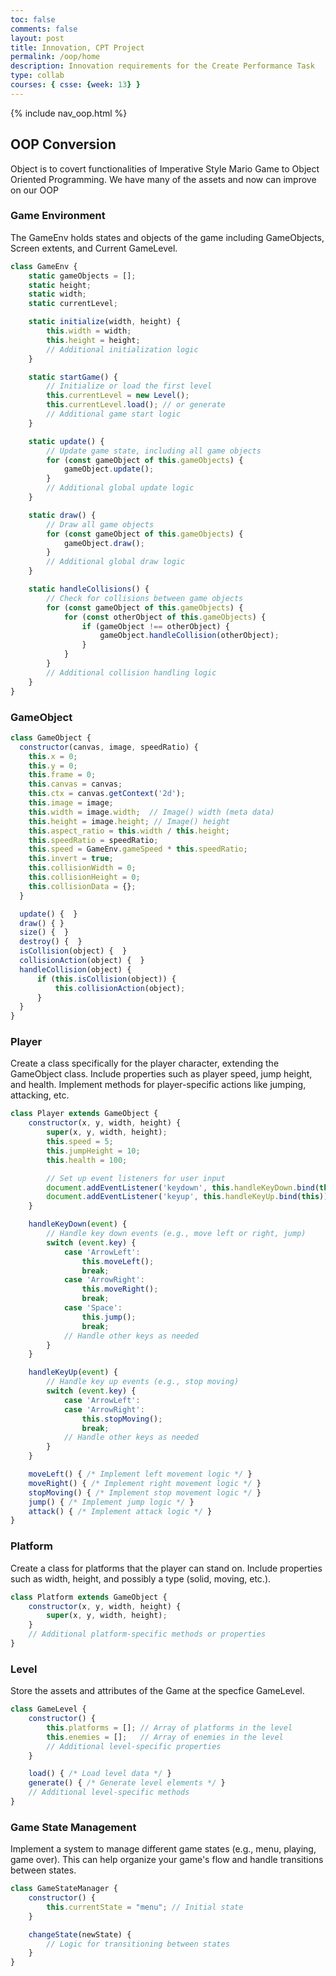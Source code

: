 ```yaml
---
toc: false
comments: false
layout: post
title: Innovation, CPT Project
permalink: /oop/home
description: Innovation requirements for the Create Performance Task
type: collab
courses: { csse: {week: 13} }
---
```


{% include nav_oop.html %}

## OOP Conversion

Object is to covert functionalities of Imperative Style Mario Game to Object Oriented Programming.  We have many of the assets and now can improve on our OOP 

### Game Environment

The GameEnv holds states and objects of the game including GameObjects, Screen extents, and Current GameLevel.

```javascript
class GameEnv {
    static gameObjects = [];
    static height;
    static width;
    static currentLevel;

    static initialize(width, height) {
        this.width = width;
        this.height = height;
        // Additional initialization logic
    }

    static startGame() {
        // Initialize or load the first level
        this.currentLevel = new Level();
        this.currentLevel.load(); // or generate
        // Additional game start logic
    }

    static update() {
        // Update game state, including all game objects
        for (const gameObject of this.gameObjects) {
            gameObject.update();
        }
        // Additional global update logic
    }

    static draw() {
        // Draw all game objects
        for (const gameObject of this.gameObjects) {
            gameObject.draw();
        }
        // Additional global draw logic
    }

    static handleCollisions() {
        // Check for collisions between game objects
        for (const gameObject of this.gameObjects) {
            for (const otherObject of this.gameObjects) {
                if (gameObject !== otherObject) {
                    gameObject.handleCollision(otherObject);
                }
            }
        }
        // Additional collision handling logic
    }
}
```

### GameObject

```javascript
class GameObject {
  constructor(canvas, image, speedRatio) {
    this.x = 0;
    this.y = 0;
    this.frame = 0;
    this.canvas = canvas;
    this.ctx = canvas.getContext('2d');
    this.image = image;
    this.width = image.width;  // Image() width (meta data)
    this.height = image.height; // Image() height
    this.aspect_ratio = this.width / this.height;
    this.speedRatio = speedRatio;
    this.speed = GameEnv.gameSpeed * this.speedRatio;
    this.invert = true;
    this.collisionWidth = 0;
    this.collisionHeight = 0;
    this.collisionData = {};
  }

  update() {  }
  draw() { }
  size() {  }
  destroy() {  }
  isCollision(object) {  }
  collisionAction(object) {  }
  handleCollision(object) {
      if (this.isCollision(object)) {
          this.collisionAction(object);
      }
  }
}
```

### Player

Create a class specifically for the player character, extending the GameObject class. Include properties such as player speed, jump height, and health.  Implement methods for player-specific actions like jumping, attacking, etc.

```javascript
class Player extends GameObject {
    constructor(x, y, width, height) {
        super(x, y, width, height);
        this.speed = 5;
        this.jumpHeight = 10;
        this.health = 100;

        // Set up event listeners for user input
        document.addEventListener('keydown', this.handleKeyDown.bind(this));
        document.addEventListener('keyup', this.handleKeyUp.bind(this));
    }

    handleKeyDown(event) {
        // Handle key down events (e.g., move left or right, jump)
        switch (event.key) {
            case 'ArrowLeft':
                this.moveLeft();
                break;
            case 'ArrowRight':
                this.moveRight();
                break;
            case 'Space':
                this.jump();
                break;
            // Handle other keys as needed
        }
    }

    handleKeyUp(event) {
        // Handle key up events (e.g., stop moving)
        switch (event.key) {
            case 'ArrowLeft':
            case 'ArrowRight':
                this.stopMoving();
                break;
            // Handle other keys as needed
        }
    }

    moveLeft() { /* Implement left movement logic */ }
    moveRight() { /* Implement right movement logic */ }
    stopMoving() { /* Implement stop movement logic */ }
    jump() { /* Implement jump logic */ }
    attack() { /* Implement attack logic */ }
}
```

### Platform

Create a class for platforms that the player can stand on. Include properties such as width, height, and possibly a type (solid, moving, etc.).

```javascript
class Platform extends GameObject {
    constructor(x, y, width, height) {
        super(x, y, width, height);
    }
    // Additional platform-specific methods or properties
}
```


### Level

Store the assets and attributes of the Game at the specfice GameLevel.

```javascript
class GameLevel {
    constructor() {
        this.platforms = []; // Array of platforms in the level
        this.enemies = [];   // Array of enemies in the level
        // Additional level-specific properties
    }

    load() { /* Load level data */ }
    generate() { /* Generate level elements */ }
    // Additional level-specific methods
}
```

### Game State Management

Implement a system to manage different game states (e.g., menu, playing, game over).  This can help organize your game's flow and handle transitions between states.

```javascript
class GameStateManager {
    constructor() {
        this.currentState = "menu"; // Initial state
    }

    changeState(newState) {
        // Logic for transitioning between states
    }
}
```
